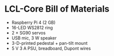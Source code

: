 # LCL-Core Bill of Materials

* Raspberry Pi 4 (2 GB)
* 16-LED WS2812 ring
* 2 × SG90 servos
* USB mic, 3 W speaker
* 3-D-printed pedestal + pan-tilt mount
* 5 V 3 A PSU, breadboard, Dupont wires

